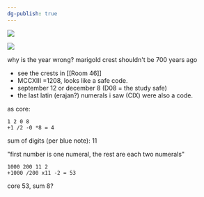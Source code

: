 ```yaml
---
dg-publish: true
---
```

![](https://i.imgur.com/HQXGrYK.jpeg)

![](https://i.imgur.com/9ducbs7.jpeg)

 why is the year wrong? marigold crest shouldn't be 700 years ago
* see the crests in [[Room 46]]
* MCCXIII =1208, looks like a safe code. 
* september 12 or december 8 (D08 = the study safe)
* the last latin (erajan?) numerals i saw (CIX) were also a code. 

as core: 
```
1 2 0 8
+1 /2 -0 *8 = 4
```
sum of digits (per blue note): 11

"first number is one numeral, the rest are each two numerals"

```
1000 200 11 2
+1000 /200 x11 -2 = 53
```
core 53, sum 8?